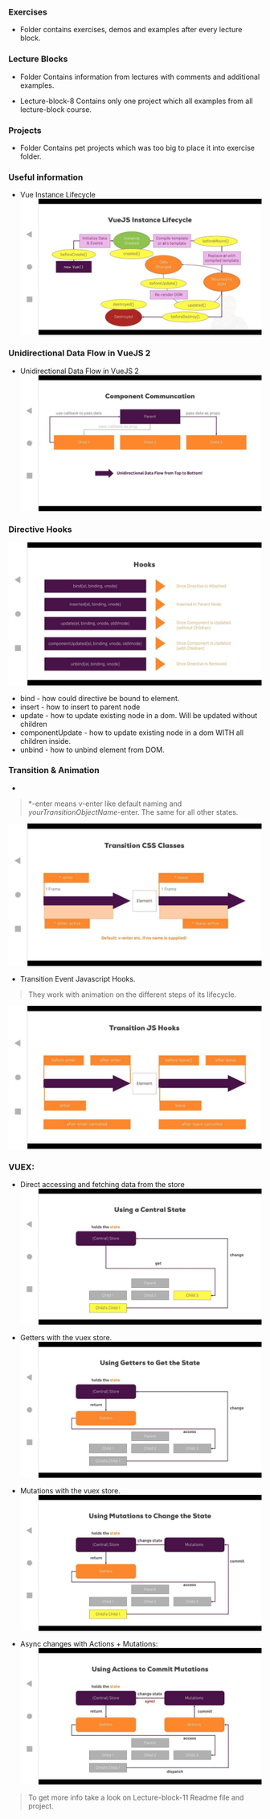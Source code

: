 ### Exercises
* Folder contains exercises, demos and examples after every lecture block.

### Lecture Blocks
* Folder Contains information from lectures with comments and additional examples.

* Lecture-block-8 Contains only one project which all examples from all lecture-block course.

### Projects
* Folder Contains pet projects which was too big to place it into exercise folder.

### Useful information
* Vue Instance Lifecycle
![VueJS-instance-lifecycle](images-from-course/75--Vue-Instance-Lifecycle.jpg)

### Unidirectional Data Flow in VueJS 2
* Unidirectional Data Flow in VueJS 2
![Unidirectional-data-flow](images-from-course/112-Unidirectional-data-flow-between-components.jpg)

### Directive Hooks
![Directive-hooks](images-from-course/164-Directive-Hooks.jpg)

* bind - how could directive be bound to element.
* insert - how to insert to parent node
* update - how to update existing node in a dom. Will be updated without children
* componentUpdate - how to update existing node in a dom WITH all children inside.
* unbind - how to unbind element from DOM.

### Transition & Animation
* 
> *-enter means v-enter like default naming and *yourTransitionObjectName*-enter.
> The same for all other states.

![Transition-css](images-from-course/191-Transitions.jpg)

* Transition Event Javascript Hooks.
> They work with animation on the different steps of its lifecycle.

![Transition-js](images-from-course/202-Transition%20Event%20Javascript%20Hooks.jpg)

### VUEX:

* Direct accessing and fetching data from the store
![VueJS-instance-lifecycle](images-from-course/260-Vuex.jpg)


* Getters with the vuex store.
![Vuex-getters](images-from-course/264-getters-with-vuex.jpg)

* Mutations with the vuex store.
![Vuex-mutations](images-from-course/267-vuex-mutations.jpg)

* Async changes with Actions + Mutations:
![Vuex-actions](images-from-course/270-async-mutations-with-actions..jpg)


> To get more info take a look on Lecture-block-11 Readme file and project.